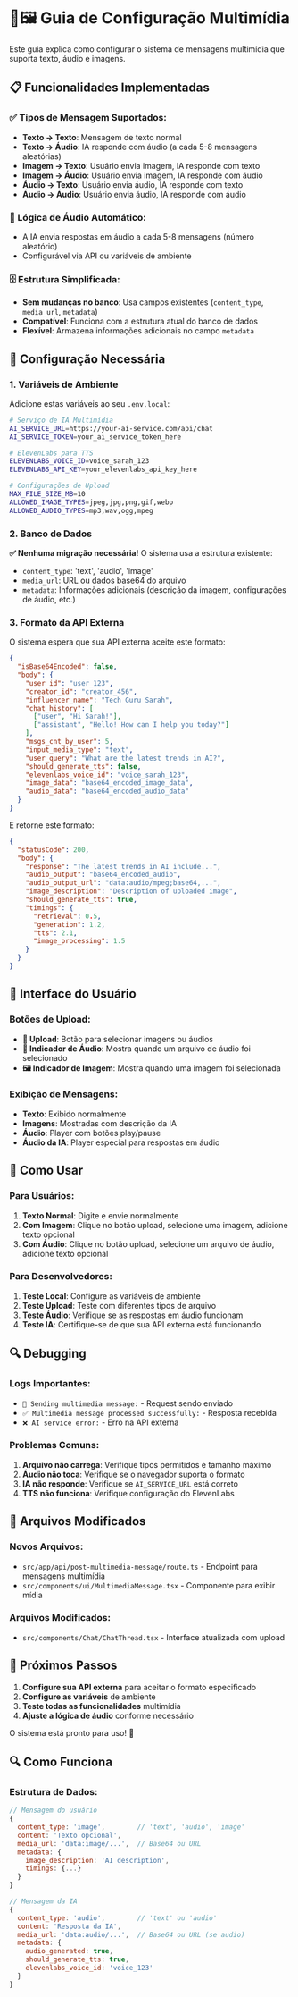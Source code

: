 # 🎵🖼️ Guia de Configuração Multimídia

Este guia explica como configurar o sistema de mensagens multimídia que suporta texto, áudio e imagens.

## 📋 Funcionalidades Implementadas

### ✅ Tipos de Mensagem Suportados:
- **Texto → Texto**: Mensagem de texto normal
- **Texto → Áudio**: IA responde com áudio (a cada 5-8 mensagens aleatórias)
- **Imagem → Texto**: Usuário envia imagem, IA responde com texto
- **Imagem → Áudio**: Usuário envia imagem, IA responde com áudio
- **Áudio → Texto**: Usuário envia áudio, IA responde com texto
- **Áudio → Áudio**: Usuário envia áudio, IA responde com áudio

### 🎯 Lógica de Áudio Automático:
- A IA envia respostas em áudio a cada 5-8 mensagens (número aleatório)
- Configurável via API ou variáveis de ambiente

### 🗄️ Estrutura Simplificada:
- **Sem mudanças no banco**: Usa campos existentes (`content_type`, `media_url`, `metadata`)
- **Compatível**: Funciona com a estrutura atual do banco de dados
- **Flexível**: Armazena informações adicionais no campo `metadata`

## 🔧 Configuração Necessária

### 1. Variáveis de Ambiente

Adicione estas variáveis ao seu `.env.local`:

```bash
# Serviço de IA Multimídia
AI_SERVICE_URL=https://your-ai-service.com/api/chat
AI_SERVICE_TOKEN=your_ai_service_token_here

# ElevenLabs para TTS
ELEVENLABS_VOICE_ID=voice_sarah_123
ELEVENLABS_API_KEY=your_elevenlabs_api_key_here

# Configurações de Upload
MAX_FILE_SIZE_MB=10
ALLOWED_IMAGE_TYPES=jpeg,jpg,png,gif,webp
ALLOWED_AUDIO_TYPES=mp3,wav,ogg,mpeg
```

### 2. Banco de Dados

**✅ Nenhuma migração necessária!** O sistema usa a estrutura existente:

- `content_type`: 'text', 'audio', 'image'
- `media_url`: URL ou dados base64 do arquivo
- `metadata`: Informações adicionais (descrição da imagem, configurações de áudio, etc.)

### 3. Formato da API Externa

O sistema espera que sua API externa aceite este formato:

```json
{
  "isBase64Encoded": false,
  "body": {
    "user_id": "user_123",
    "creator_id": "creator_456", 
    "influencer_name": "Tech Guru Sarah",
    "chat_history": [
      ["user", "Hi Sarah!"],
      ["assistant", "Hello! How can I help you today?"]
    ],
    "msgs_cnt_by_user": 5,
    "input_media_type": "text",
    "user_query": "What are the latest trends in AI?",
    "should_generate_tts": false,
    "elevenlabs_voice_id": "voice_sarah_123",
    "image_data": "base64_encoded_image_data",
    "audio_data": "base64_encoded_audio_data"
  }
}
```

E retorne este formato:

```json
{
  "statusCode": 200,
  "body": {
    "response": "The latest trends in AI include...",
    "audio_output": "base64_encoded_audio",
    "audio_output_url": "data:audio/mpeg;base64,...",
    "image_description": "Description of uploaded image",
    "should_generate_tts": true,
    "timings": {
      "retrieval": 0.5,
      "generation": 1.2,
      "tts": 2.1,
      "image_processing": 1.5
    }
  }
}
```

## 🎨 Interface do Usuário

### Botões de Upload:
- **📎 Upload**: Botão para selecionar imagens ou áudios
- **🎤 Indicador de Áudio**: Mostra quando um arquivo de áudio foi selecionado
- **🖼️ Indicador de Imagem**: Mostra quando uma imagem foi selecionada

### Exibição de Mensagens:
- **Texto**: Exibido normalmente
- **Imagens**: Mostradas com descrição da IA
- **Áudio**: Player com botões play/pause
- **Áudio da IA**: Player especial para respostas em áudio

## 🚀 Como Usar

### Para Usuários:
1. **Texto Normal**: Digite e envie normalmente
2. **Com Imagem**: Clique no botão upload, selecione uma imagem, adicione texto opcional
3. **Com Áudio**: Clique no botão upload, selecione um arquivo de áudio, adicione texto opcional

### Para Desenvolvedores:
1. **Teste Local**: Configure as variáveis de ambiente
2. **Teste Upload**: Teste com diferentes tipos de arquivo
3. **Teste Áudio**: Verifique se as respostas em áudio funcionam
4. **Teste IA**: Certifique-se de que sua API externa está funcionando

## 🔍 Debugging

### Logs Importantes:
- `🚀 Sending multimedia message:` - Request sendo enviado
- `✅ Multimedia message processed successfully:` - Resposta recebida
- `❌ AI service error:` - Erro na API externa

### Problemas Comuns:
1. **Arquivo não carrega**: Verifique tipos permitidos e tamanho máximo
2. **Áudio não toca**: Verifique se o navegador suporta o formato
3. **IA não responde**: Verifique se `AI_SERVICE_URL` está correto
4. **TTS não funciona**: Verifique configuração do ElevenLabs

## 📁 Arquivos Modificados

### Novos Arquivos:
- `src/app/api/post-multimedia-message/route.ts` - Endpoint para mensagens multimídia
- `src/components/ui/MultimediaMessage.tsx` - Componente para exibir mídia

### Arquivos Modificados:
- `src/components/Chat/ChatThread.tsx` - Interface atualizada com upload

## 🎯 Próximos Passos

1. **Configure sua API externa** para aceitar o formato especificado
2. **Configure as variáveis** de ambiente
3. **Teste todas as funcionalidades** multimídia
4. **Ajuste a lógica de áudio** conforme necessário

O sistema está pronto para uso! 🎉

## 🔍 Como Funciona

### Estrutura de Dados:
```javascript
// Mensagem do usuário
{
  content_type: 'image',        // 'text', 'audio', 'image'
  content: 'Texto opcional',
  media_url: 'data:image/...',  // Base64 ou URL
  metadata: {
    image_description: 'AI description',
    timings: {...}
  }
}

// Mensagem da IA
{
  content_type: 'audio',        // 'text' ou 'audio'
  content: 'Resposta da IA',
  media_url: 'data:audio/...',  // Base64 ou URL (se audio)
  metadata: {
    audio_generated: true,
    should_generate_tts: true,
    elevenlabs_voice_id: 'voice_123'
  }
}
```
